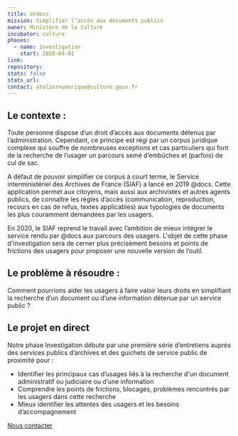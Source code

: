```yaml
---
title: atdocs
mission: Simplifier l’accès aux documents publics
owner: Ministère de la Culture
incubator: culture
phases:
  - name: investigation
    start: 2020-04-01
link:
repository:
stats: false
stats_url:
contact: ateliernumerique@culture.gouv.fr
---
```



## Le contexte :
Toute personne dispose d’un droit d’accès aux documents détenus par l’administration. Cependant, ce principe est régi par un corpus juridique complexe qui souffre de nombreuses exceptions et cas particuliers qui font de la recherche de l’usager un parcours semé d’embûches et (parfois) de cul de sac. 

A défaut de pouvoir simplifier ce corpus à court terme, le Service interministériel des Archives de France (SIAF) a lancé en 2019 @docs. Cette application permet aux citoyens, mais aussi aux archivistes et autres agents publics, de connaître les règles d’accès (communication, reproduction, recours en cas de refus, textes applicables) aux typologies de documents les plus couramment demandées par les usagers.

En 2020, le SIAF reprend le travail avec l’ambition de mieux intégrer le service rendu par @docs aux parcours des usagers. L'objet de cette phase d'investigation sera de cerner plus précisément besoins et points de frictions des usagers pour proposer une nouvelle version de l’outil.

## Le problème à résoudre : 
Comment pourrions aider les usagers à faire valoir leurs droits en simplifiant la recherche d’un document ou d’une information détenue par un service public ?

## Le projet en direct
Notre phase Investigation débute par une première série d’entretiens auprès des services publics d’archives et des guichets de service public de proximité pour :
* Identifier les principaux cas d’usages liés à la recherche d'un document administratif ou judiciaire ou d’une information
* Comprendre les points de frictions, blocages, problèmes rencontrés par les usagers dans cette recherche
* Mieux identifier les attentes des usagers et les besoins d’accompagnement

[Nous contacter](mailto:ateliernumerique@culture.gouv.fr)
